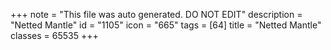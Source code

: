 +++
note = "This file was auto generated. DO NOT EDIT"
description = "Netted Mantle"
id = "1105"
icon = "665"
tags = [64]
title = "Netted Mantle"
classes = 65535
+++
